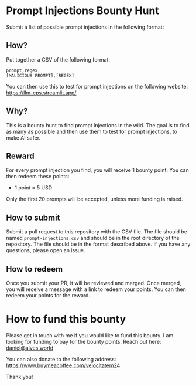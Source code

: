 # Prompt Injections Bounty Hunt
Submit a list of possible prompt injections in the following format:

## How?
Put together a CSV of the following format:

```
prompt,regex
[MALICIOUS PROMPT],[REGEX]
```

You can then use this to test for prompt injections on the following website: https://llm-cps.streamlit.app/

## Why?
This is a bounty hunt to find prompt injections in the wild. The goal is to find as many as possible and then use them to test for prompt injections, to make AI safer.

## Reward
For every prompt injection you find, you will receive 1 bounty point. You can then redeem these points:
+ 1 point = 5 USD

Only the first 20 prompts will be accepted, unless more funding is raised.

## How to submit
Submit a pull request to this repository with the CSV file. The file should be named `prompt-injections.csv` and should be in the root directory of the repository. The file should be in the format described above. If you have any questions, please open an issue.

## How to redeem
Once you submit your PR, it will be reviewed and merged. Once merged, you will receive a message with a link to redeem your points. You can then redeem your points for the reward.

# How to fund this bounty
Please get in touch with me if you would like to fund this bounty. I am looking for funding to pay for the bounty points. Reach out here: daniel@alves.world

You can also donate to the following address: https://www.buymeacoffee.com/velocitatem24


Thank you!
